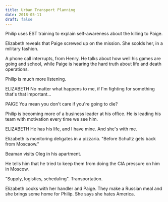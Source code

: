 ```yaml
---
title: Urban Transport Planning
date: 2018-05-11
draft: false
---
```

Philip uses EST training to explain self-awareness about the killing to Paige.

Elizabeth reveals that Paige screwed up on the mission. She scolds her, in a military fashion.

A phone call interrupts, from Henry. He talks about how well his games are going and school, while Paige is hearing the hard truth about life and death operations.

Philip is much more listening.

ELIZABETH
No matter what happens to me, if I'm fighting for something that's that important...

PAIGE
You mean you don't care if you're going to die?

Philip is becoming more of a business leader at his office. He is leading his team with motivation every time we see him.

ELIZABETH
He has his life, and I have mine. And she's with me.

Elizabeth is monitoring deligates in a pizzaria. "Before Schultz gets back from Moscaow."

Beaman visits Oleg in his apartment.

He tells him that he tried to keep them from doing the CIA pressure on him in Moscow.

"Supply, logistics, scheduling". Transportation.

Elizabeth cooks with her handler and Paige. They make a Russian meal and she brings some home for Philip. She says she hates America.

